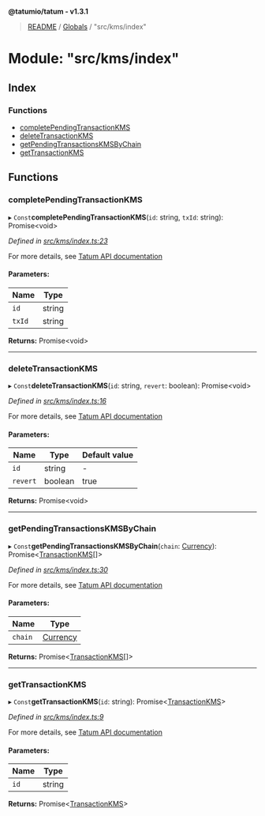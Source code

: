 **@tatumio/tatum - v1.3.1**

> [README](../README.md) / [Globals](../globals.md) / "src/kms/index"

# Module: "src/kms/index"

## Index

### Functions

* [completePendingTransactionKMS](_src_kms_index_.md#completependingtransactionkms)
* [deleteTransactionKMS](_src_kms_index_.md#deletetransactionkms)
* [getPendingTransactionsKMSByChain](_src_kms_index_.md#getpendingtransactionskmsbychain)
* [getTransactionKMS](_src_kms_index_.md#gettransactionkms)

## Functions

### completePendingTransactionKMS

▸ `Const`**completePendingTransactionKMS**(`id`: string, `txId`: string): Promise\<void>

*Defined in [src/kms/index.ts:23](https://github.com/tatumio/tatum-js/blob/8f0f126/src/kms/index.ts#L23)*

For more details, see <a href="https://tatum.io/apidoc.html#operation/CompletePendingSignature" target="_blank">Tatum API documentation</a>

#### Parameters:

Name | Type |
------ | ------ |
`id` | string |
`txId` | string |

**Returns:** Promise\<void>

___

### deleteTransactionKMS

▸ `Const`**deleteTransactionKMS**(`id`: string, `revert`: boolean): Promise\<void>

*Defined in [src/kms/index.ts:16](https://github.com/tatumio/tatum-js/blob/8f0f126/src/kms/index.ts#L16)*

For more details, see <a href="https://tatum.io/apidoc.html#operation/DeletePendingTransactionToSign" target="_blank">Tatum API documentation</a>

#### Parameters:

Name | Type | Default value |
------ | ------ | ------ |
`id` | string | - |
`revert` | boolean | true |

**Returns:** Promise\<void>

___

### getPendingTransactionsKMSByChain

▸ `Const`**getPendingTransactionsKMSByChain**(`chain`: [Currency](../enums/_src_model_request_currency_.currency.md)): Promise\<[TransactionKMS](../classes/_src_model_response_kms_transactionkms_.transactionkms.md)[]>

*Defined in [src/kms/index.ts:30](https://github.com/tatumio/tatum-js/blob/8f0f126/src/kms/index.ts#L30)*

For more details, see <a href="https://tatum.io/apidoc.html#operation/GetPendingTransactionsToSign" target="_blank">Tatum API documentation</a>

#### Parameters:

Name | Type |
------ | ------ |
`chain` | [Currency](../enums/_src_model_request_currency_.currency.md) |

**Returns:** Promise\<[TransactionKMS](../classes/_src_model_response_kms_transactionkms_.transactionkms.md)[]>

___

### getTransactionKMS

▸ `Const`**getTransactionKMS**(`id`: string): Promise\<[TransactionKMS](../classes/_src_model_response_kms_transactionkms_.transactionkms.md)>

*Defined in [src/kms/index.ts:9](https://github.com/tatumio/tatum-js/blob/8f0f126/src/kms/index.ts#L9)*

For more details, see <a href="https://tatum.io/apidoc.html#operation/GetPendingTransactionToSign" target="_blank">Tatum API documentation</a>

#### Parameters:

Name | Type |
------ | ------ |
`id` | string |

**Returns:** Promise\<[TransactionKMS](../classes/_src_model_response_kms_transactionkms_.transactionkms.md)>
